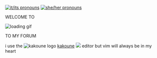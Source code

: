 [![it/its pronouns](https://img.shields.io/badge/pronouns-it%2Fits-b056f5)](https://pronoun.is/it/its)
[![she/her pronouns](https://img.shields.io/badge/pronouns-she%2Fher-dabdab)](https://pronoun.is/she/her)

WELCOME TO

![loading gif](https://gifcities.org/assets/loading1.gif)

TO MY FORUM

i use the
![kakoune logo](http://kakoune.org/img/kakoune_logo_32.png) [kakoune](http://kakoune.org/) ![](http://kakoune.org/img/kakoune_logo_32.png)
editor but vim will always be in my heart
